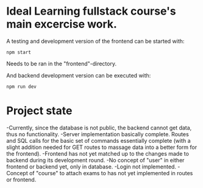 # Ideal Learning fullstack course's main excercise work.

A testing and development version of the frontend can be started with:

`npm start`

Needs to be ran in the "frontend"-directory.

And backend development version can be executed with:

`npm run dev`

# Project state

-Currently, since the database is not public, the backend cannot get data, thus no functionality.
-Server implementation basically complete. Routes and SQL calls for the basic set of commands essentially complete (with a slight addition needed for GET routes to massage data into a better form for the frontend).
-Frontend has not yet matched up to the changes made to backend during its development round.
-No concept of "user" in either frontend or backend yet, only in database.
-Login not implemented.
-Concept of "course" to attach exams to has not yet implemented in routes or frontend.
